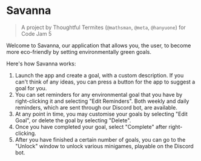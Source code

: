 # Savanna
> A project by Thoughtful Termites (`@mathsman`, `@meta`, `@hanyuone`)
for Code Jam 5

Welcome to Savanna, our application that allows you, the user,
to become more eco-friendly by setting environmentally green goals.

Here's how Savanna works:

1. Launch the app and create a goal, with a custom description.
If you can't think of any ideas, you can press a button for the app to
suggest a goal for you.
2. You can set reminders for any environmental goal that you have by
right-clicking it and selecting "Edit Reminders". Both weekly and daily
reminders, which are sent through our Discord bot, are available.
3. At any point in time, you may customise your goals by selecting "Edit
Goal", or delete the goal by selecting "Delete".
4. Once you have completed your goal, select "Complete" after
right-clicking.
5. After you have finished a certain number of goals, you can go to
the "Unlock" window to unlock various minigames, playable on the
Discord bot.
